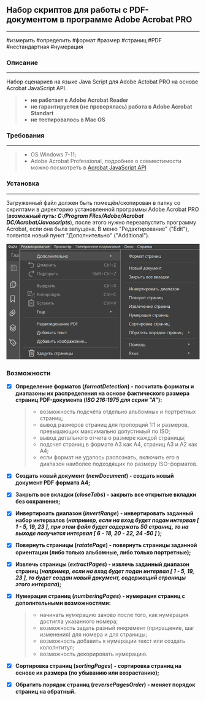 ## Набор скриптов для работы с PDF-документом в программе Adobe Acrobat PRO
***
#измерить #определить #формат #размер #страниц #PDF #нестандартная #нумерация

### Описание
***
Набор сценариев на языке Java Script для Adobe Actobat PRO на основе Acrobat JavaScript API.
> 
> * **не работает в Adobe Acrobat Reader**  
> * **не гарантируется (не проверялась) работа в Adobe Acrobat Standart**  
> * **не тестировалось в Mac OS**  
>
> 
 ### Требования
 ***
> * OS Windows 7-11;  
> * Adobe Acrobat Professional, подробнее о совместимости можно посмотреть в [Acrobat JavaScript API](https://opensource.adobe.com/dc-acrobat-sdk-docs/library/jsapiref/index.htmlc "This document is a complete reference to the Acrobat extensions to JavaScript, its objects, methods, and properties")


### Установка
***
Загруженный файл должен быть помещён/скопирован в папку со скриптами в директорию установленной программы Adobe Acrobat PRO (***возможный путь: C:/Program Files/Adobe/Acrobat DC/Acrobat/Javascripts***), после этого нужно перезапустить программу Acrobat, если она была запущена. В меню "Редактирование" ("Edit"), появится новый пункт "Дополнительно" ("Additional").

![pic](https://github.com/monksbarn/js-script-pack-acrobat/blob/main/src/Screenshot.png)

### Возможности

- [x] **Определение форматов (***formatDetection***) - посчитать форматы и диапазоны их распределения на основе фактического размера страниц PDF-документа (***ISO 216:1975 для серии "А"***):**
    
  > * возможность подсчёта отдельно альбомных и портретных страниц;
  > * вывод размеров страниц для пропорций 1:1 и размеров, превышающих максимально допустимый по ISO;
  > * вывод детального отчета о размере каждой страницы;
  > * подсчет страниц в формате А3 как А4, страниц А3 и А2 как А4;
  > * если формат не удалось распознать, включить его в диапазон наиболее подходящих по размеру ISO-форматов.


- [x] **Создать новый документ (***newDocument***) - создать новый документ PDF формата А4;**

- [x] **Закрыть все вкладки (***closeTabs***) - закрыть все открытые вкладки без сохранения;**

- [x] **Инвертироать диапазон (***invertRange***) - инвертировать заданный набор интервалов (***например, если на вход будет подан интервал [ 1 - 5, 19, 23 ], при этом файл будет содержать 50 страниц, то на выходе получится интервал [ 6 - 18, 20 - 22, 24 -50 ]*** );**

- [x] **Повернуть страницы (***ratatePage***) - повернуть страницы заданной ориентации (либо только альбомные, либо только портретные);**

- [x] **Извлечь страницы (***extractPages***) - извлечь заданный диапазон страниц (***например, если на вход будет подан интервал [ 1 - 5, 19, 23 ], то будет создан новый документ, содержащий страницы этого интерала***);**

- [x] **Нумерация страниц (***numberingPages***) - нумерация страниц с дополнтельными возможностями:**
   > 
   > * начинать нумерацию заново после того, как нумерация достигла указанного номера;  
   > * возможность задать разный инкремент (приращение, шаг изменения) для номера и для страницы;  
   > * возможность добавить к нумерации текст или создать кололнтитул;
   > * возможность декорировать нумерацию.  
   >  
- [x] **Сортировка страниц (***sortingPages***) - сортировка страниц на основе их размера (по убыванию или возрастанию);**

- [x] **Обратить порядок страниц (***reversePagesOrder***) - меняет порядок страниц на обратный.**
